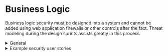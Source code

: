 # Business Logic
Business logic security must be designed into a system and cannot be added using web application firewalls or other controls after the fact. 
Threat modeling during the design sprints assists greatly in this process.

<details>
  <summary> General </summary>
  
* Ensure business logic flows are sequential, processed in order, and cannot be bypassed.
* Include limits in Business logic to detect and prevent automated attacks.
* For high value business logic flows, create abuse cases.
* Protect against major kinds of attacks, including:
  * Spoofing
  * Tampering
  * Repudiation
  * Information disclosure
  * Denial of service
  * Elevation of privilege
* Process business logic flows for the same user in sequential step order and without allowing skipped steps.
* Process business logic flows with all steps being processed in realistic human time, i.e. transactions are not submitted too quickly.
* Include appropriate limits for specific business actions or transactions appropriately enforced on a per-user basis.
* Use anti-automation controls sufficient to detect and protect against data exfiltration, excessive business logic requests, excessive file uploads, or denial of service attacks.
* Use business logic limits or validation to protect against likely business risks or threats, identified using threat modeling or similar methodologies.
* Test for "time of check to time of use" (TOCTOU) issues or other race conditions for sensitive operations.
* Monitor for unusual events or activity from a business logic perspective (e.g. attempts to perform actions out of order or actions which a legitimate user would never attempt).
* Design in configurable alerting for when automated attacks or unusual activity is detected.
</details>

<details>
  <summary> Example security user stories </summary>
  
* As a user, I want the application to ensure the business logic is processed, monitored, and controlled within its expected use.
</details>
